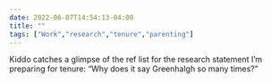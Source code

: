 ---date: 2022-06-07T14:54:13-04:00title: ""tags: ["Work","research","tenure","parenting"]---Kiddo catches a glimpse of the ref list for the research statement I’m preparing for tenure: “Why does it say Greenhalgh so many times?” 